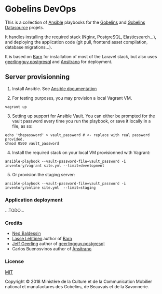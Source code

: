# Gobelins DevOps

This is a collection of [Ansible](https://docs.ansible.com/ansible/latest/index.html) playbooks for the [Gobelins](https://github.com/entrepreneur-interet-general/gobelins) and [Gobelins Datasource](https://github.com/entrepreneur-interet-general/gobelins-datasource) projets.

It handles installing the required stack (Nginx, PostgreSQL, Elasticsearch…), and deploying the application code (git pull, frontend asset compilation, database migrations…).

It is based on [Barn](https://github.com/lasselehtinen/barn) for installation of most of the Laravel stack, but also uses [geerlingguy.postgresql](https://github.com/geerlingguy/ansible-role-postgresql) and [Ansitrano](https://github.com/ansistrano/deploy) for deployment.

## Server provisionning

1. Install Ansible. See [Ansible documentation](https://docs.ansible.com/ansible/latest/installation_guide/intro_installation.html)

2. For testing purposes, you may provision a local Vagrant VM.

```shell
vagrant up
```

3. Setting up support for Ansible Vault. You can either be prompted for the vault password every time you run the playbook, or save it locally in a file, as so:

```shell
echo 'thepassword' > vault_password # <- replace with real password provided.
chmod 0500 vault_password
```

4. Install the required stack on your local VM provisionned with Vagrant:

```shell
ansible-playbook --vault-password-file=vault_password -i inventory/vagrant site.yml --limit=development
```

5. Or provision the staging server:

```shell
ansible-playbook --vault-password-file=vault_password -i inventory/online site.yml  --limit=staging
```

### Application deployment

…TODO…

### Credits

- [Ned Baldessin](mailto:ned@baldessin.fr)
- [Lasse Lehtinen](mailto:lasse.lehtinen@iki.fi) author of [Barn](https://github.com/lasselehtinen/barn)
- [Jeff Geerling](https://www.jeffgeerling.com/) author of [geerlingguy.postgresql](https://github.com/geerlingguy/ansible-role-postgresql)
- Carlos Buenosvinos author of [Ansitrano](https://github.com/ansistrano)

### License

[MIT](https://opensource.org/licenses/MIT)

Copyright © 2018 Ministère de la Culture et de la Communication
Mobilier national et manufactures des Gobelins, de Beauvais et de la Savonnerie.
